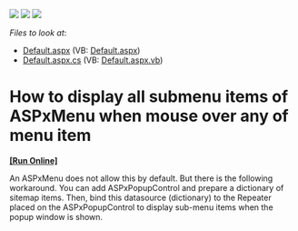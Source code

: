 <!-- default badges list -->
![](https://img.shields.io/endpoint?url=https://codecentral.devexpress.com/api/v1/VersionRange/128564173/12.1.7%2B)
[![](https://img.shields.io/badge/Open_in_DevExpress_Support_Center-FF7200?style=flat-square&logo=DevExpress&logoColor=white)](https://supportcenter.devexpress.com/ticket/details/E4295)
[![](https://img.shields.io/badge/📖_How_to_use_DevExpress_Examples-e9f6fc?style=flat-square)](https://docs.devexpress.com/GeneralInformation/403183)
<!-- default badges end -->
<!-- default file list -->
*Files to look at*:

* [Default.aspx](./CS/WebSite/Default.aspx) (VB: [Default.aspx](./VB/WebSite/Default.aspx))
* [Default.aspx.cs](./CS/WebSite/Default.aspx.cs) (VB: [Default.aspx.vb](./VB/WebSite/Default.aspx.vb))
<!-- default file list end -->
# How to display all submenu items of ASPxMenu when mouse over any of menu item
<!-- run online -->
**[[Run Online]](https://codecentral.devexpress.com/e4295/)**
<!-- run online end -->


<p>An ASPxMenu does not allow this by default. But there is the following workaround. You can add ASPxPopupControl and prepare a dictionary of sitemap items. Then, bind this datasource (dictionary) to the Repeater placed on the ASPxPopupControl to display sub-menu items when the popup window is shown.</p>

<br/>


